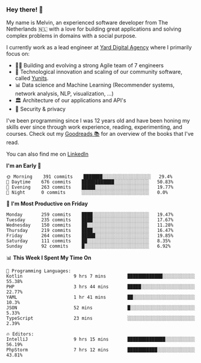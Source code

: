 ### Hey there! 👋

My name is Melvin, an experienced software developer from The Netherlands 🇳🇱 with a love for building great applications and solving complex problems in domains with a social purpose. 

I currently work as a lead engineer at [Yard Digital Agency](https://github.com/yardinternet) where I primarily focus on:

* 👏🏼 Building and evolving a strong Agile team of 7 engineers
* 🚀 Technological innovation and scaling of our community software, called [Yunits](https://www.yunits.com/).
* 📊 Data science and Machine Learning (Recommender systems, network analysis, NLP, visualization, ...)
* 🏛 Architecture of our applications and API's
* 🔐 Security & privacy

I've been programming since I was 12 years old and have been honing my skills ever since through work experience, reading, experimenting, and courses.
Check out my [Goodreads 📚](https://goodreads.com/melvinkoopmans) for an overview of the books that I've read. 

You can also find me on [LinkedIn](https://www.linkedin.com/in/melvinkoopmans)

<!--START_SECTION:waka-->
**I'm an Early 🐤** 

```text
🌞 Morning    391 commits    ███████░░░░░░░░░░░░░░░░░░   29.4% 
🌆 Daytime    676 commits    ████████████░░░░░░░░░░░░░   50.83% 
🌃 Evening    263 commits    █████░░░░░░░░░░░░░░░░░░░░   19.77% 
🌙 Night      0 commits      ░░░░░░░░░░░░░░░░░░░░░░░░░   0.0%

```
📅 **I'm Most Productive on Friday** 

```text
Monday       259 commits    ████░░░░░░░░░░░░░░░░░░░░░   19.47% 
Tuesday      235 commits    ████░░░░░░░░░░░░░░░░░░░░░   17.67% 
Wednesday    150 commits    ██░░░░░░░░░░░░░░░░░░░░░░░   11.28% 
Thursday     219 commits    ████░░░░░░░░░░░░░░░░░░░░░   16.47% 
Friday       264 commits    █████░░░░░░░░░░░░░░░░░░░░   19.85% 
Saturday     111 commits    ██░░░░░░░░░░░░░░░░░░░░░░░   8.35% 
Sunday       92 commits     █░░░░░░░░░░░░░░░░░░░░░░░░   6.92%

```


📊 **This Week I Spent My Time On** 

```text
💬 Programming Languages: 
Kotlin                   9 hrs 7 mins        █████████████░░░░░░░░░░░░   55.38% 
PHP                      3 hrs 44 mins       █████░░░░░░░░░░░░░░░░░░░░   22.77% 
YAML                     1 hr 41 mins        ██░░░░░░░░░░░░░░░░░░░░░░░   10.3% 
JSON                     52 mins             █░░░░░░░░░░░░░░░░░░░░░░░░   5.33% 
TypeScript               23 mins             ░░░░░░░░░░░░░░░░░░░░░░░░░   2.39%

🔥 Editors: 
IntelliJ                 9 hrs 15 mins       ██████████████░░░░░░░░░░░   56.19% 
PhpStorm                 7 hrs 12 mins       ███████████░░░░░░░░░░░░░░   43.81%

```


<!--END_SECTION:waka-->
